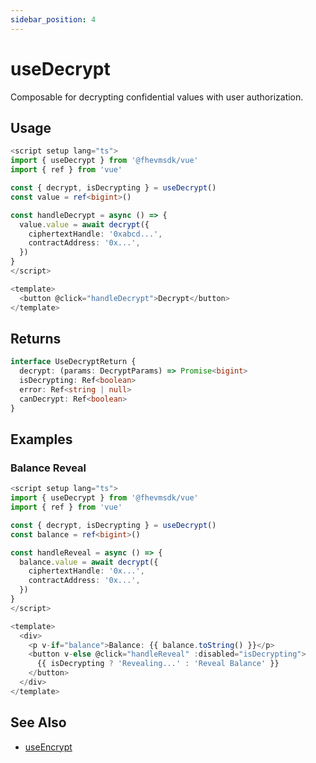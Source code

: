 ```yaml
---
sidebar_position: 4
---
```


# useDecrypt

Composable for decrypting confidential values with user authorization.

## Usage

```typescript
<script setup lang="ts">
import { useDecrypt } from '@fhevmsdk/vue'
import { ref } from 'vue'

const { decrypt, isDecrypting } = useDecrypt()
const value = ref<bigint>()

const handleDecrypt = async () => {
  value.value = await decrypt({
    ciphertextHandle: '0xabcd...',
    contractAddress: '0x...',
  })
}
</script>

<template>
  <button @click="handleDecrypt">Decrypt</button>
</template>
```

## Returns

```typescript
interface UseDecryptReturn {
  decrypt: (params: DecryptParams) => Promise<bigint>
  isDecrypting: Ref<boolean>
  error: Ref<string | null>
  canDecrypt: Ref<boolean>
}
```

## Examples

### Balance Reveal

```typescript
<script setup lang="ts">
import { useDecrypt } from '@fhevmsdk/vue'
import { ref } from 'vue'

const { decrypt, isDecrypting } = useDecrypt()
const balance = ref<bigint>()

const handleReveal = async () => {
  balance.value = await decrypt({
    ciphertextHandle: '0x...',
    contractAddress: '0x...',
  })
}
</script>

<template>
  <div>
    <p v-if="balance">Balance: {{ balance.toString() }}</p>
    <button v-else @click="handleReveal" :disabled="isDecrypting">
      {{ isDecrypting ? 'Revealing...' : 'Reveal Balance' }}
    </button>
  </div>
</template>
```

## See Also

- [useEncrypt](./use-encrypt)
